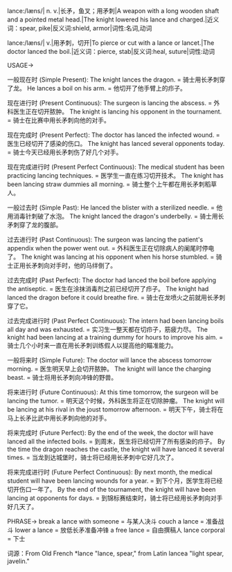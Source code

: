 lance:/læns/| n. v.|长矛，鱼叉；用矛刺|A weapon with a long wooden shaft and a pointed metal head.|The knight lowered his lance and charged.|近义词：spear, pike|反义词:shield, armor|词性:名词,动词

lance:/læns/| v.|用矛刺，切开|To pierce or cut with a lance or lancet.|The doctor lanced the boil.|近义词：pierce, stab|反义词:heal, suture|词性:动词


USAGE->

一般现在时 (Simple Present):
The knight lances the dragon. = 骑士用长矛刺穿了龙。
He lances a boil on his arm. = 他切开了他手臂上的疖子。

现在进行时 (Present Continuous):
The surgeon is lancing the abscess. = 外科医生正在切开脓肿。
The knight is lancing his opponent in the tournament. = 骑士在比赛中用长矛刺向他的对手。


现在完成时 (Present Perfect):
The doctor has lanced the infected wound. = 医生已经切开了感染的伤口。
The knight has lanced several opponents today. =  骑士今天已经用长矛刺伤了好几个对手。

现在完成进行时 (Present Perfect Continuous):
The medical student has been practicing lancing techniques. =  医学生一直在练习切开技术。
The knight has been lancing straw dummies all morning. = 骑士整个上午都在用长矛刺稻草人。

一般过去时 (Simple Past):
He lanced the blister with a sterilized needle. = 他用消毒针刺破了水泡。
The knight lanced the dragon's underbelly. = 骑士用长矛刺穿了龙的腹部。


过去进行时 (Past Continuous):
The surgeon was lancing the patient's appendix when the power went out. =  外科医生正在切除病人的阑尾时停电了。
The knight was lancing at his opponent when his horse stumbled. = 骑士正用长矛刺向对手时，他的马绊倒了。

过去完成时 (Past Perfect):
The doctor had lanced the boil before applying the antiseptic. = 医生在涂抹消毒剂之前已经切开了疖子。
The knight had lanced the dragon before it could breathe fire. = 骑士在龙喷火之前就用长矛刺穿了它。

过去完成进行时 (Past Perfect Continuous):
The intern had been lancing boils all day and was exhausted. = 实习生一整天都在切疖子，筋疲力尽。
The knight had been lancing at a training dummy for hours to improve his aim. = 骑士几个小时来一直在用长矛刺训练假人以提高他的瞄准能力。

一般将来时 (Simple Future):
The doctor will lance the abscess tomorrow morning. = 医生明天早上会切开脓肿。
The knight will lance the charging beast. = 骑士将用长矛刺向冲锋的野兽。

将来进行时 (Future Continuous):
At this time tomorrow, the surgeon will be lancing the tumor. = 明天这个时候，外科医生将正在切除肿瘤。
The knight will be lancing at his rival in the joust tomorrow afternoon. = 明天下午，骑士将在马上长矛比武中用长矛刺向他的对手。

将来完成时 (Future Perfect):
By the end of the week, the doctor will have lanced all the infected boils. = 到周末，医生将已经切开了所有感染的疖子。
By the time the dragon reaches the castle, the knight will have lanced it several times. = 当龙到达城堡时，骑士将已经用长矛刺中它好几次了。


将来完成进行时 (Future Perfect Continuous):
By next month, the medical student will have been lancing wounds for a year. = 到下个月，医学生将已经切开伤口一年了。
By the end of the tournament, the knight will have been lancing at opponents for days. = 到锦标赛结束时，骑士将已经用长矛刺向对手好几天了。



PHRASE->
break a lance with someone = 与某人决斗
couch a lance = 准备战斗
lower a lance = 放低长矛准备冲锋
a free lance = 自由撰稿人
lance corporal =  下士


词源：From Old French *lance "lance, spear," from Latin lancea "light spear, javelin."


